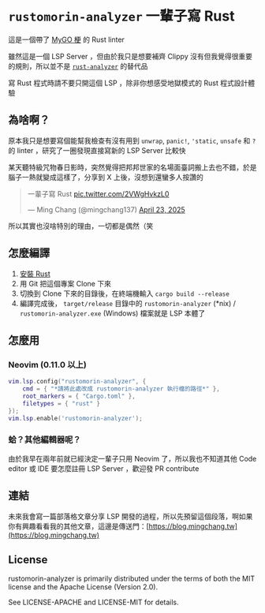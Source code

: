 # `rustomorin-analyzer` 一輩子寫 Rust

這是一個帶了 [MyGO 梗](https://game.udn.com/game/story/122089/8357672) 的 Rust linter

雖然這是一個 LSP Server ，但由於我只是想要補齊 Clippy 沒有但我覺得很重要的規則，所以並不是 [`rust-analyzer`](https://github.com/rust-lang/rust-analyzer) 的替代品

寫 Rust 程式時請不要只開這個 LSP ，除非你想感受地獄模式的 Rust 程式設計體驗

## 為啥啊？

原本我只是想要寫個能幫我檢查有沒有用到 `unwrap`, `panic!`, `'static`, `unsafe` 和 `?` 的 linter ，研究了一圈發現直接寫新的 LSP Server 比較快

某天聽特級咒物春日影時，突然覺得把邦邦世家的名場面臺詞搬上去也不錯，於是腦子一熱就變成這樣了，分享到 X 上後，沒想到還蠻多人按讚的

<blockquote class="twitter-tweet"><p lang="zh" dir="ltr">一輩子寫 Rust <a href="https://t.co/2VWgHvkzL0">pic.twitter.com/2VWgHvkzL0</a></p>&mdash; Ming Chang (@mingchang137) <a href="https://twitter.com/mingchang137/status/1914984493540409550?ref_src=twsrc%5Etfw">April 23, 2025</a></blockquote> <script async src="https://platform.twitter.com/widgets.js" charset="utf-8"></script>

所以其實也沒啥特別的理由，一切都是偶然（笑

## 怎麼編譯

1. [安裝 Rust](https://rustup.rs)
2. 用 Git 把這個專案 Clone 下來
3. 切換到 Clone 下來的目錄後，在終端機輸入 `cargo build --release`
4. 編譯完成後， `target/release` 目錄中的 `rustomorin-analyzer` (*nix) / `rustomorin-analyzer.exe` (Windows) 檔案就是 LSP 本體了

## 怎麼用

### Neovim (0.11.0 以上)

```lua
vim.lsp.config("rustomorin-analyzer", {
    cmd = { "*請將此處改成 rustomorin-analyzer 執行檔的路徑*" },
    root_markers = { "Cargo.toml" },
    filetypes = { "rust" }
});
vim.lsp.enable('rustomorin-analyzer');
```

### 蛤？其他編輯器呢？

由於我早在兩年前就已經決定一輩子只用 Neovim 了，所以我也不知道其他 Code editor 或 IDE 要怎麼註冊 LSP Server ，歡迎發 PR contribute

## 連結

未來我會寫一篇部落格文章分享 LSP 開發的過程，所以先預留這個段落，啊如果你有興趣看看我的其他文章，這邊是傳送門：[https://blog.mingchang.tw](https://blog.mingchang.tw)

## License

rustomorin-analyzer is primarily distributed under the terms of both the MIT
license and the Apache License (Version 2.0).

See LICENSE-APACHE and LICENSE-MIT for details.
